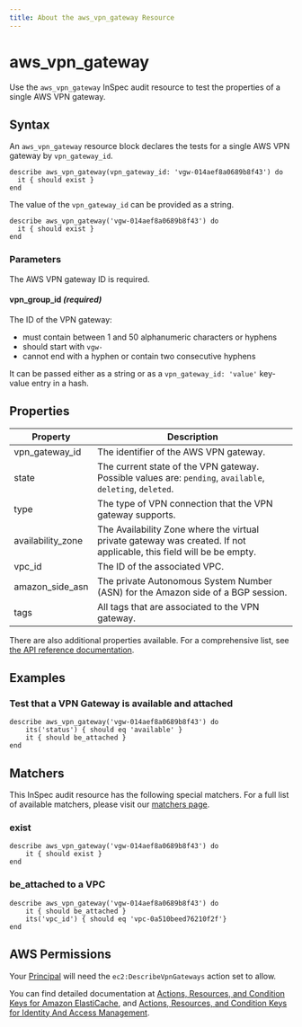 ```yaml
---
title: About the aws_vpn_gateway Resource
---
```


# aws_vpn_gateway

Use the `aws_vpn_gateway` InSpec audit resource to test the properties of a single AWS VPN gateway.

## Syntax

An `aws_vpn_gateway` resource block declares the tests for a single AWS VPN gateway by `vpn_gateway_id`.

    describe aws_vpn_gateway(vpn_gateway_id: 'vgw-014aef8a0689b8f43') do
      it { should exist }
    end

The value of the `vpn_gateway_id` can be provided as a string.

    describe aws_vpn_gateway('vgw-014aef8a0689b8f43') do
      it { should exist }
    end

### Parameters

The AWS VPN gateway ID is required.

#### vpn\_group\_id _(required)_

The ID of the VPN gateway:

- must contain between 1 and 50 alphanumeric characters or hyphens
- should start with `vgw-`
- cannot end with a hyphen or contain two consecutive hyphens

It can be passed either as a string or as a `vpn_gateway_id: 'value'` key-value entry in a hash.

## Properties

|Property               | Description |
| ---                   | --- |
|vpn\_gateway\_id       | The identifier of the AWS VPN gateway. |
|state                  | The current state of the VPN gateway. Possible values are: `pending`, `available`, `deleting`, `deleted`. |
|type                   | The type of VPN connection that the VPN gateway supports. |
|availability_zone      | The Availability Zone where the virtual private gateway was created. If not applicable, this field will be be empty. |
|vpc_id                 | The ID of the associated VPC. |
|amazon\_side\_asn      | The private Autonomous System Number (ASN) for the Amazon side of a BGP session. |
|tags                   | All tags that are associated to the VPN gateway. |

There are also additional properties available. For a comprehensive list, see [the API reference documentation](https://docs.aws.amazon.com/sdk-for-ruby/v3/api/Aws/EC2/Types/VpnGateway.html).

## Examples

### Test that a VPN Gateway is available and attached

    describe aws_vpn_gateway('vgw-014aef8a0689b8f43') do
        its('status') { should eq 'available' }
        it { should be_attached }
    end

## Matchers

This InSpec audit resource has the following special matchers. For a full list of available matchers, please visit our [matchers page](https://www.inspec.io/docs/reference/matchers/).


### exist

    describe aws_vpn_gateway('vgw-014aef8a0689b8f43') do
        it { should exist }
    end

### be_attached to a VPC

    describe aws_vpn_gateway('vgw-014aef8a0689b8f43') do
        it { should be_attached }
        its('vpc_id') { should eq 'vpc-0a510beed76210f2f'}
    end

## AWS Permissions

Your [Principal](https://docs.aws.amazon.com/IAM/latest/UserGuide/intro-structure.html#intro-structure-principal) will need the `ec2:DescribeVpnGateways` action set to allow.

You can find detailed documentation at [Actions, Resources, and Condition Keys for Amazon ElastiCache](https://docs.amazonaws.cn/en_us/vpc/latest/userguide/vpc-policy-examples.html), and [Actions, Resources, and Condition Keys for Identity And Access Management](https://docs.aws.amazon.com/IAM/latest/UserGuide/list_identityandaccessmanagement.html).
